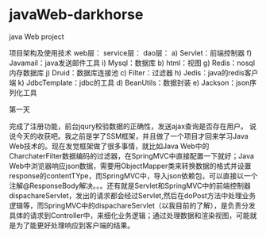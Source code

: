 # javaWeb-darkhorse
java Web project

项目架构及使用技术
web层：                                               service层：                                           dao层：
  a)	Servlet：前端控制器                                f)	Javamail：java发送邮件工具                        i)	Mysql：数据库
  b)	html：视图                                         g)	Redis：nosql内存数据库                           j)	Druid：数据库连接池
  c)	Filter：过滤器                                     h)	Jedis：java的redis客户端                          k)	JdbcTemplate：jdbc的工具
  d)	BeanUtils：数据封装
  e)	Jackson：json序列化工具


第一天 

完成了注册功能，前台jqury校验数据的正确性，发送ajax查询是否存在用户。
  说说今天的收获吧。我之前是学了SSM框架，并且做了一个项目才回来学习Java Web技术的。现在发觉框架做了很多事情，就比如Java Web中的CharchaterFilter数据编码的过滤器，在SpringMVC中直接配置一下就好；Java Web中浏览器响应json数据，需要用ObjectMapper类来转换数据的格式并设置response的contentTYpe，而SpringMVC中，导入json依赖包，可以直接以一个注解@ResponseBody解决。。。还有就是Servlet和SpringMVC中的前端控制器dispachareServlet，发出的请求都会经过Servlet,然后在doPost方法中处理业务逻辑等，而SpringMVC中的dispachareServlet（以我目前的了解），是负责分发具体的请求到Controller中，来细化业务逻辑；通过处理数据和渲染视图，可能就是为了能更好处理响应到客户端的结果。
